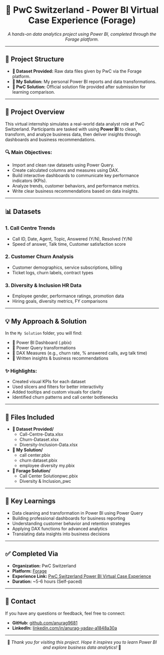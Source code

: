 <h1 align="center">💼 PwC Switzerland - Power BI Virtual Case Experience (Forage)</h1>


<p align="center">
  <i>A hands-on data analytics project using Power BI, completed through the Forage platform.</i>
</p>

<hr />

<h2>📂 Project Structure</h2>

<ul>
  <li><strong>📁 Dataset Provided:</strong> Raw data files given by PwC via the Forage platform.</li>
  <li><strong>📁 My Solution:</strong> My personal Power BI reports and data transformations.</li>
  <li><strong>📁 PwC Solution:</strong> Official solution file provided after submission for learning comparison.</li>
</ul>

<hr />

<h2>🎯 Project Overview</h2>

<p>
  This virtual internship simulates a real-world data analyst role at PwC Switzerland. Participants are tasked with using <strong>Power BI</strong> to clean, transform, and analyze business data, then deliver insights through dashboards and business recommendations.
</p>

<h3>🔍 Main Objectives:</h3>
<ul>
  <li>Import and clean raw datasets using Power Query.</li>
  <li>Create calculated columns and measures using DAX.</li>
  <li>Build interactive dashboards to communicate key performance indicators (KPIs).</li>
  <li>Analyze trends, customer behaviors, and performance metrics.</li>
  <li>Write clear business recommendations based on data insights.</li>
</ul>

<hr />

<h2>📊 Datasets</h2>

<h3>1. Call Centre Trends</h3>
<ul>
  <li>Call ID, Date, Agent, Topic, Answered (Y/N), Resolved (Y/N)</li>
  <li>Speed of answer, Talk time, Customer satisfaction score</li>
</ul>

<h3>2. Customer Churn Analysis</h3>
<ul>
  <li>Customer demographics, service subscriptions, billing</li>
  <li>Ticket logs, churn labels, contract types</li>
</ul>

<h3>3. Diversity & Inclusion HR Data</h3>
<ul>
  <li>Employee gender, performance ratings, promotion data</li>
  <li>Hiring goals, diversity metrics, FY comparisons</li>
</ul>

<hr />

<h2>💡 My Approach & Solution</h2>

<p>
  In the <code>My Solution</code> folder, you will find:
</p>
<ul>
  <li>📘 Power BI Dashboard (.pbix)</li>
  <li>🧹 Power Query transformations</li>
  <li>📐 DAX Measures (e.g., churn rate, % answered calls, avg talk time)</li>
  <li>📝 Written insights & business recommendations</li>
</ul>

<h3>✨ Highlights:</h3>
<ul>
  <li>Created visual KPIs for each dataset</li>
  <li>Used slicers and filters for better interactivity</li>
  <li>Added tooltips and custom visuals for clarity</li>
  <li>Identified churn patterns and call center bottlenecks</li>
</ul>

<hr />

<h2>📎 Files Included</h2>

<ul>
  <li><strong>📁 Dataset Provided/</strong>
    <ul>
      <li>Call-Centre-Data.xlsx</li>
      <li>Churn-Dataset.xlsx</li>
      <li>Diversity-Inclusion-Data.xlsx</li>
    </ul>
  </li>

  <li><strong>📁 My Solution/</strong>
    <ul>
      <li>call center.pbix</li>
      <li>churn dataset.pbix</li>
      <li>employee diversity my.pbix</li>
    </ul>
  </li>

  <li><strong>📁 Forage Solution/</strong>
    <ul>
      <li>Call Center Solutionpwc.pbix</li>
      <li>Diversity & Inclusion_pwc</li>
    </ul>
  </li>
</ul>

<hr />

<h2>📌 Key Learnings</h2>

<ul>
  <li>Data cleaning and transformation in Power BI using Power Query</li>
  <li>Building professional dashboards for business reporting</li>
  <li>Understanding customer behavior and retention strategies</li>
  <li>Applying DAX functions for advanced analytics</li>
  <li>Translating data insights into business decisions</li>
</ul>

<hr />

<h2>✅ Completed Via</h2>

<ul>
  <li><strong>Organization:</strong> PwC Switzerland</li>
  <li><strong>Platform:</strong> <a href="https://www.theforage.com/" target="_blank">Forage</a></li>
  <li><strong>Experience Link:</strong> <a href="https://forage-uploads-prod.s3.amazonaws.com/completion-certificates/4sLyCPgmsy8DA6Dh3/a87GpgE6tiku7q3gu_4sLyCPgmsy8DA6Dh3_jALQK7NBmDD3f5v7a_1737305500494_completion_certificate.pdf" target="_blank">PwC Switzerland Power BI Virtual Case Experience</a></li>
  <li><strong>Duration:</strong> ~5-6 hours (Self-paced)</li>
</ul>

<hr />

<h2>📮 Contact</h2>

<p>
  If you have any questions or feedback, feel free to connect:
</p>

<ul>
  <li><strong>GitHub:</strong> <a href="https://github.com/anurag9681" target="_blank">github.com/anurag9681</a></li>
  <li><strong>LinkedIn:</strong> <a href="https://in.linkedin.com/in/anurag-yadav-a1848a30a" target="_blank">linkedin.com/in/anurag-yadav-a1848a30a</a></li>
</ul>

<hr />

<p align="center">
  🚀 <em>Thank you for visiting this project. Hope it inspires you to learn Power BI and explore business data analytics!</em> 🚀
</p>

